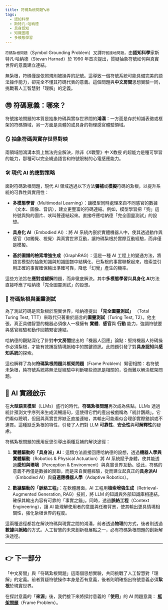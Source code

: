 ```yaml
---
title: 符碼紮根問題🔤㊙
tags:
  - 認知科學
  - 斯特凡·哈納德
  - 具身認知
  - 知識圖譜
  - 多模態學習
---
```

`符碼紮根問題`（Symbol Grounding Problem）又譯`符號接地問題`，由**認知科學**家斯特凡·哈納德（Stevan Harnad）於 1990 年首次提出，質疑抽象符號如何與真實世界的意義建立連結。

無紮根，符碼僅是依照規則被操弄的記號。這導致一個符號系統可能具備完美的語法操作能力，卻完全不懂其符碼代表的意義。這個問題與**中文房間**思想實驗一同，挑戰著人工智慧對「理解」的定義。

## ㉄ 符碼意義：哪來？

符號接地問題的本質是抽象符碼與實存世界間的**鴻溝**：一方面是存於知識表徵或框架的符碼領域，另一方面是具體的或具身的物理感官體驗領域。

### 🪞 抽象符碼與實存世界對映

兩領域間鴻溝本質上無法完全解決，除非《X戰警》中 X教授 的超能力是種可學習的能力，那種可以完全繞過語言和符號限制的心電感應能力。

### 🛠️ 現代 AI 的應對策略

面對符碼紮根問題，現代 AI 領域透過以下方法**彌補**或**模擬**符碼的紮根，以提升系統的可靠性與實用性：

- **多模態學習**（Multimodal Learning）：讓模型同時處理來自不同感官的數據（文本、圖像、音訊），建立更豐富的符碼連結。例如，模型學習把「狗」這符號與狗的圖片、吠叫聲連結起來。直接呼應哈納德「完全圖靈測試」的設想。
    
- **具身化 AI**（Embodied AI）：將 AI 系統內嵌於實體機器人中，使其透過動作與感官（如觸覺、視覺）與真實世界互動，讓符碼紮根於實際互動經驗，而非僅是模擬。
    
- **基於圖譜的檢索增強生成**（GraphRAG）：這是一種 AI 工程上的變通方法，將語言模型的抽象知識與知識圖譜中結構化、已紮根的事實聯繫起來，檢索並引用正確的事實確保輸出準確可靠，降低「幻覺」產生的機率。

這些方法旨在**應對或緩解**問題，而非徹底解決。其中**多模態學習**與**具身化 AI**方法直接呼應了哈納德「完全圖靈測試」的設想。

### 🔗 符碼紮根與圖靈測試

為了測試符碼是否紮根於現實世界，哈納德提出 **「完全圖靈測試」** （Total Turing Test, TTT）來取代只著重於語言的**圖靈測試**（Turing Test, T2）。他主張，真正具備智慧的機器必須像人一樣擁有 **實體**、**感官**與 **行動** 能力，強調符號要與感官經驗和動作回饋緊密連結。

哈納德的觀點深化了針對**中文房間**提出的「機器人回應」論點：堅持機器人符碼操作必須紮根，才能有效捕捉情境脈絡中的關鍵資訊。此問題引發了對**具身認知**與**感知系統**的探索。

這也解釋了為何**符碼紮根問題**與**框架問題**（Frame Problem）緊密相關：若符號未紮根，純符號系統將無法從經驗中判斷哪些資訊是相關的，從而難以解決框架問題。

## 📌 AI 實踐啟示

在**大型語言模型**（LLMs）盛行的時代，**符碼紮根問題**再次成為焦點。LLMs 透過統計預測文字序列來生成流暢語句，這使得它們的產出被戲稱為「統計鸚鵡」。它們看似聰明，但因與真實世界缺乏直接連結，其輸出可能看似合理卻實際錯誤或不連貫。這種缺乏紮根的特性，引發了人們對 LLM **可靠性**、**安全性**與**可解釋性**的疑慮。

符碼紮根問題的應用反思引導出兩種互補的解決途徑：

1. **實體驅動的「具身派」AI**：這類方法直接回應哈納德的設想，透過**機器人學與實體驅動**（Robotics & Physical Actuation）將 AI 系統賦予身體，使其能透過**感知與環境**（Perception & Environment）與真實世界互動。從此，符碼的意義不再僅是數據的關聯，而是來自實體經驗，從而建立起真正的**具身派AI**（Embodied AI）與**自適應機器人學**（Adaptive Robotics）。
    
2. **數據驅動的「脈絡工程」**：在軟體層面，AI 工程用**檢索增強生成**（Retrieval-Augmented Generation, RAG）技術，將 LLM 的知識與外部知識庫相連結，確保其輸出內容有可靠的「事實之錨」。同時，透過**脈絡工程**（Context Engineering），讓 AI 能理解使用者的意圖與任務背景，使其輸出更具情境相關性，強化紥根世界的程度。
    

這兩種途徑都旨在解決符碼與現實之間的鴻溝，前者透過**物理**的方式，後者則透過**數據**與**脈絡**的方式。人工智慧的未來創新發展點之一，必有符碼紮根問題的創新解決途徑。

***

## 👉 下一部分

「中文房間」與「符碼紮根問題」這兩個思想實驗，共同挑戰了人工智慧對「理解」的定義。前者質疑符號操作本身是否有意義，後者則明確指出符號意義必須**紮根**於現實世界。

在探討意義的「**來源**」後，我們接下來將探討意義的「**使用**」的 AI 問題意識： **[框架問題](01-04-Frame_Problem.zh-hant)**（Frame Problem）。
